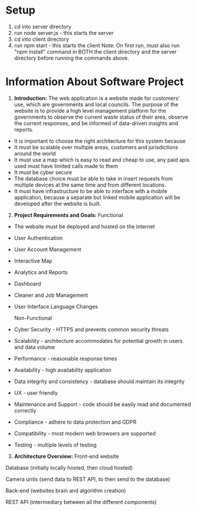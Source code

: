 # Setup
1. cd into server directory
2. run node server.js - this starts the server
3. cd into client directory 
4. run npm start - this starts the client
Note: On first run, must also run "npm install" command in BOTH the client directory and the server directory before running the commands above.

# Information About Software Project 
1. **Introduction:**
The web application is a website made for customers' use, which are governments and local councils. The purpose of the website is to provide a high level management platform for the governments to observe the current waste status of their area, observe the current responses, and be informed of data-driven insights and reports.
- It is important to choose the right architecture for this system because
- It must be scalable over multiple areas, customers and jurisdictions around the world
- It must use a map which is easy to read and cheap to use, any paid apis used must have limited calls made to them
- It must be cyber secure
- The database choice must be able to take in insert requests from multiple devices at the same time and from different locations.
- It must have infrastructure to be able to interface with a mobile application, because a separate but linked mobile application will be developed after the website is built.

2. **Project Requirements and Goals:**
  Functional
- The website must be deployed and hosted on the internet
- User Authentication
- User Account Management
- Interactive Map
- Analytics and Reports
- Dashboard
- Cleaner and Job Management
- User Interface Language Changes


  Non-Functional
- Cyber Security - HTTPS and prevents common security threats
- Scalability - architecture accommodates for potential growth in users and data volume
- Performance - reasonable response times
- Availability - high availability application
- Data integrity and consistency - database should maintain its integrity
- UX - user friendly
- Maintenance and Support - code should be easily read and documented correctly
- Compliance - adhere to data protection and GDPR
- Compatibility - most modern web browsers are supported
- Testing - multiple levels of testing


3. **Architecture Overview:**
Front-end website

Database (initially locally hosted, then cloud hosted)

Camera units (send data to REST API, to then send to the database)

Back-end (websites brain and algorithm creation)

REST API (intermediary between all the different components)
